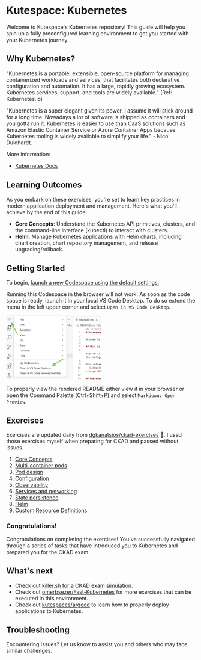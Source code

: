 # Kutespace: Kubernetes

Welcome to Kutespace's Kubernetes repository! This guide will help you spin up a fully preconfigured learning environment to get you started with your Kubernetes journey.

## Why Kubernetes?

"Kubernetes is a portable, extensible, open-source platform for managing containerized workloads and services, that facilitates both declarative configuration and automation. It has a large, rapidly growing ecosystem. Kubernetes services, support, and tools are widely available." (Ref: Kubernetes.io)

"Kubernetes is a super elegant given its power. I assume it will stick around for a long time. Nowadays a lot of software is shipped as containers and you gotta run it. Kubernetes is easier to use than CaaS solutions such as Amazon Elastic Container Service or Azure Container Apps because Kubernetes tooling is widely available to simplify your life." - Nico Duldhardt.

More information:
- [Kubernetes Docs](https://kubernetes.io/docs/home/)

## Learning Outcomes

As you embark on these exercises, you're set to learn key practices in modern application deployment and management. Here's what you'll achieve by the end of this guide:

- **Core Concepts**: Understand the Kubernetes API primitives, clusters, and the command-line interface (kubectl) to interact with clusters.
- **Helm**: Manage Kubernetes applications with Helm charts, including chart creation, chart repository management, and release upgrading/rollback.

## Getting Started

To begin, [launch a new Codespace using the default settings.](https://codespaces.new/kutespaces/kubernetes)

Running this Codespace in the browser will not work. As soon as the code space is ready, launch it in your local VS Code Desktop.
To do so extend the menu in the left upper corner and select `Open in VS Code Desktop`.

<img src='docs/images/start-codespace-vscode.jpg' width='50%'>

To properly view the rendered README either view it in your browser or open the Command Palette (Ctrl+Shift+P) and select `Markdown: Open Preview`.

## Exercises

Exercises are updated daily from [dgkanatsios/ckad-exercises](https://github.com/dgkanatsios/ckad-exercises) 🙏. I used those exercises myself when preparing for CKAD and passed without issues.


1. [Core Concepts](exercises/a.core_concepts.md)
2. [Multi-container pods](exercises/b.multi_container_pods.md)
3. [Pod design](exercises/c.pod_design.md)
4. [Configuration](exercises/d.configuration.md)
5. [Observability](exercises/e.observability.md)
6. [Services and networking](exercises/f.services.md)
7. [State persistence](exercises/g.state.md)
8. [Helm](exercises/h.helm.md)
9. [Custom Resource Definitions](exercises/i.crd.md)

### Congratulations!

Congratulations on completing the exercises! You've successfully navigated through a series of tasks that have introduced you to Kubernetes and prepared you for the CKAD exam. 

## What's next

- Check out [killer.sh](https://killer.sh/) for a CKAD exam simulation.
- Check out [omerbsezer/Fast-Kubernetes](https://github.com/omerbsezer/Fast-Kubernetes) for more exercises that can be executed in this environment.
- Check out [kutespaces/argocd](https://github.com/kutespaces/argocd) to learn how to properly deploy applications to Kubernetes.

## Troubleshooting

Encountering issues? Let us know to assist you and others who may face similar challenges.


